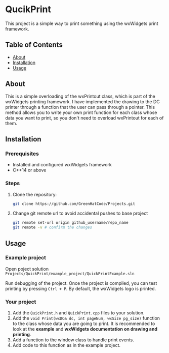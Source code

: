 
# QucikPrint
This project is a simple way to print something using the wxWidgets print framework.

## Table of Contents

- [About](#about)
- [Installation](#installation)
- [Usage](#usage)

## About

This is a simple overloading of the wxPrintout class, which is part of the wxWidgets printing framework. I have implemented the drawing to the DC printer through a function that the user can pass through a pointer. This method allows you to write your own print function for each class whose data you want to print, so you don't need to overload wxPrintout for each of them.

## Installation

### Prerequisites

- Installed and configured wxWidgets framework
- C++14 or above

### Steps

1. Clone the repository:
    ```bash
    git clone https://github.com/GreenHatCode/Projects.git
    ```
2.  Change git remote url to avoid accidental pushes to base project
    ```bash
    git remote set-url origin github_username/repo_name
    git remote -v # confirm the changes
    ```
## Usage

### Example project
Open poject solution
	```
		Projects/QuickPrint/example_project/QuickPrintExample.sln
	```

Run debugging of the project. Once the project is compiled, you can test printing by pressing ``Ctrl + P``. By default, the wxWidgets logo is printed.

### Your project

 1. Add the ``QuickPrint.h`` and ``QuickPrint.cpp`` files to your solution.
 2. Add the ``void Print(wxDC& dc, int pageNum, wxSize pg_size)`` function to the class whose data you are going to print. It is recommended to look at the **example** and **wxWidgets documentation on drawing and printing**.
 3. Add a function to the window class to handle print events.
 4. Add code to this function as in the example project.


